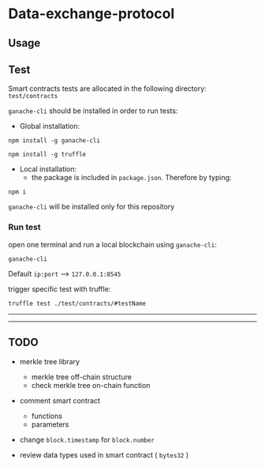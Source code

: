 # Data-exchange-protocol

## Usage

## Test

Smart contracts tests are allocated in the following directory: `test/contracts`

`ganache-cli` should be installed in order to run tests:
- Global installation:
```
npm install -g ganache-cli
```
```
npm install -g truffle
```

- Local installation:
  - the package is included in `package.json`. Therefore by typing:
```
npm i
```
`ganache-cli` will be installed only for this repository

### Run test
open one terminal and run a local blockchain using `ganache-cli`:
```
ganache-cli
``` 
Default `ip:port` --> `127.0.0.1:8545`

trigger specific test with truffle:
```
truffle test ./test/contracts/#testName
```
--------
--------


## TODO
- merkle tree library
  - merkle tree off-chain structure
  - check merkle tree on-chain function

- comment smart contract
  - functions
  - parameters

- change `block.timestamp` for `block.number`

- review data types used in smart contract ( `bytes32` )
